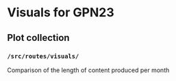 # Visuals for GPN23

## Plot collection

### `/src/routes/visuals/`
Comparison of the length of content produced per month

